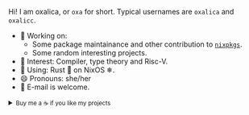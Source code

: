 Hi! I am oxalica, or `oxa` for short. Typical usernames are `oxalica` and `oxalicc`.

- 🔭 Working on:
  - Some package maintainance and other contribution to [`nixpkgs`](https://github.com/NixOS/nixpkgs).
  - Some random interesting projects.
- 🌱 Interest: Compiler, type theory and Risc-V.
- 🔨 Using: Rust 🦀 on NixOS ❄.
- 😄 Pronouns: she/her
- 💬 E-mail is welcome.

<details>
<summary><small>Buy me a ☕️ if you like my projects</small></summary>

- Your stars and follows are the biggest support to me! Thanks!
- BTC: `bc1qjfj5lsnn7lpkphu4m7ec6kegqjuq6v7t3zl9w5`
- BCH: `bitcoincash:qqumsfsv0nu8ukynqzstynu0sm5vcad0ky8qn392fm`
- XMR: `84FL9FVDpnGYLWTQ58Wqe16Cp14yXhSvzZM3AdzTy59HbYLoPnmhGw88YC6fT5h38rCGqC9raJHY35yZQc971AoWNSbDjBt`

</details>
